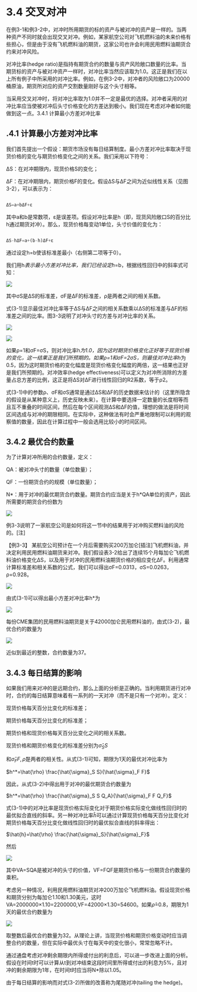 # 3.4 交叉对冲

在例3-1和例3-2中，对冲时所用期货的标的资产与被对冲的资产是一样的。当两种资产不同时就会出现交叉对冲。例如，某家航空公司对飞机燃料油的未来价格有些担心，但是由于没有飞机燃料油的期货，这家公司也许会利用民用燃料油期货合约来对冲风险。

对冲比率(hedge ratio)是指持有期货合约的数量与资产风险敞口数量的比率。当期货标的资产与被对冲资产一样时，对冲比率当然应该取为1.0。这正是我们在以上所有例子中所采用的对冲比率。例如，在例3-2中，对冲者的风险敞口为20000桶原油，期货所对应的资产交割数量刚好与这个头寸相等。

当采用交叉对冲时，将对冲比率取为1.0并不一定是最优的选择。对冲者采用的对冲比率应当使被对冲后头寸价格变化的方差达到极小。我们现在考虑对冲者如何能做到这一点。3.4.1 计算最小方差对冲比率

## .4.1 计算最小方差对冲比率

我们首先提出一个假设：期货市场没有每日结算制度。最小方差对冲比率取决于现货价格的变化与期货价格变化之间的关系。我们采用以下符号：

ΔS：在对冲期限内，现货价格S的变化；

ΔF：在对冲期限内，期货价格F的变化。假设ΔS与ΔF之间为近似线性关系（见图3-2），可以表示为：

```python 

ΔS=a+bΔF+ε

```

其中a和b是常数项，ε是误差项。假设对冲比率是h（即，现货风险敞口S的百分比h通过期货对冲）。那么，现货价格每变动1单位，头寸价值的变化为：

```python 

ΔS-hΔF=a+(b-h)ΔF+ε

```

通过设定h=b使该标准差最小（右侧第二项等于0）。

我们用h*表示最小方差对冲比率，我们已经设定h*=b，根据线性回归中的斜率式可知：

![](images/2024-02-20-12-05-26.png)

其中σS是ΔS的标准差，σF是ΔF的标准差，ρ是两者之间的相关系数。

式(3-1)显示最佳对冲比率等于ΔS与ΔF之间的相关系数乘以ΔS的标准差与ΔF的标准差之间的比率。图3-3说明了对冲头寸的方差与对冲比率的关系。

![](images/2024-02-20-12-05-51.png)

![](images/2024-02-20-12-06-02.png)

如果ρ=1和σF=σS，则对冲比率h*为1.0，因为这时期货价格变化正好等于现货价格的变化，这一结果正是我们所预期的。如果ρ=1和σF=2σS，则最佳对冲比率h*为0.5，因为这时期货价格的变化幅度是现货价格变化幅度的两倍，这一结果也正好是我们所预期的。对冲效率(hedge effectiveness)可以定义为对冲所消除的方差量占总方差的比例，这正是将ΔS对ΔF进行线性回归的R2系数，等于ρ2。

式(3-1)中的参数ρ、σF和σS通常是通过ΔS和ΔF的历史数据来估计的（这里所隐含的假设是从某种意义上，历史反映未来）。在计算中要选择一定数量的长度相等而且互不重叠的时间区间，然后在每个区间观测ΔS和ΔF的值，理想的做法是将时间区间选成与对冲的期限相同。在实际中，这种做法有时会严重地限制可以利用的观察值的数量，因此在计算过程中一般会选用比较小的时间区间。

## 3.4.2 最优合约数量

为了计算对冲所用的合约数量，定义：

QA：被对冲头寸的数量（单位数量）；

QF：一份期货合约的规模（单位数量）；

N*：用于对冲的最优期货合约数量。期货合约应当是关于h*QA单位的资产，因此所需要的期货合约份数为

![](images/2024-02-20-12-06-56.png)

例3-3说明了一家航空公司是如何将这一节中的结果用于对冲购买燃料油的风险的。[注]

【例3-3】 某航空公司预计在一个月后需要购买200万加仑[插注]飞机燃料油，并决定利用民用燃料油期货来对冲。我们假设表3-2给出了连续15个月每加仑飞机燃料油价格变化ΔS，以及用于对冲的民用燃料油期货价格的相应变化ΔF。利用通常计算标准差和相关系数的公式，我们可以得出σF=0.0313，σS=0.0263，ρ=0.928。

![](images/2024-02-20-12-07-42.png)

由式(3-1)可以得出最小方差对冲比率h*为

![](images/2024-02-20-12-08-05.png)

每份CME集团的民用燃料油期货是关于42000加仑民用燃料油的，由式(3-2)，最优合约的数量为

![](images/2024-02-20-12-08-26.png)

近似到最近的整数，合约数量为37。

## 3.4.3 每日结算的影响

如果我们用来对冲的是远期合约，那么上面的分析是正确的。当利用期货进行对冲时，合约的每日结算意味着有一系列的一天对冲（而不是只有一个对冲）。定义：

现货价格每天百分比变化的标准差；

期货价格每天百分比变化的标准差；

期货价格和现货价格每天百分比变化之间的相关系数。

现货价格和期货价格变化的标准差分别为$`\hat{\sigma}_S S`$

和$`\hat{\sigma}_F F, \hat{\rho}`$是两者的相关性。从式(3-1)可知，期限为1天的最优对冲比率为

$`h^*=\hat{\rho} \frac{\hat{\sigma}_S S}{\hat{\sigma}_F F}`$

因此，从式(3-2)中得出用于对冲的最优期货合约数量为

$`h^*=\hat{\rho} \frac{\hat{\sigma}_S S Q_A}{\hat{\sigma}_F F Q_F}`$

式(3-1)中的对冲比率是现货价格实际变化对于期货价格实际变化做线性回归时的最优拟合直线的斜率。另一种对冲比率$`\hat{h}`$可以通过计算现货价格每天百分比变化对期货价格每天百分比变化做线性回归时的最优拟合直线的斜率得出：

$`\hat{h}=\hat{\rho} \frac{\hat{\sigma}_S}{\hat{\sigma}_F}`$

然后

![](images/2024-02-20-12-16-31.png)

其中VA=SQA是被对冲的头寸的价值，VF=FQF是期货价格与一份期货合约数量的乘积。

考虑另一种情况，利用民用燃料油期货对冲200万加仑飞机燃料油。假设现货价格和期货分别为每加仑1.10和1.30美元，这时VA=2000000×1.10=2200000,VF=42000×1.30=54600。如果$`\hat{\rho}`$=0.8，期限为1天的最优合约数量为

![](images/2024-02-20-12-17-38.png)

取整数后最优合约数量为32。从理论上讲，当现货价格和期货价格变动时应当调整合约的数量，但在实际中最优头寸在每天中的变化很小，常常忽略不计。

通过通盘考虑对冲剩余期限内所得或付出的利息后，可以进一步改进上面的分析。假设在时间t时可以计算从t到对冲结束这段时间里所得或付出的利息为5%，且对冲的剩余期限为1年，在时间t时应当将N*除以1.05。

由于每日结算的影响而对式(3-2)所做的改善称为尾随对冲(tailing the hedge)。
